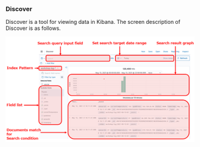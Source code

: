 ### Discover

Discover is a tool for viewing data in Kibana. The screen description of Discover is as follows.

![Description of Discover](images/discover_overview.png)
